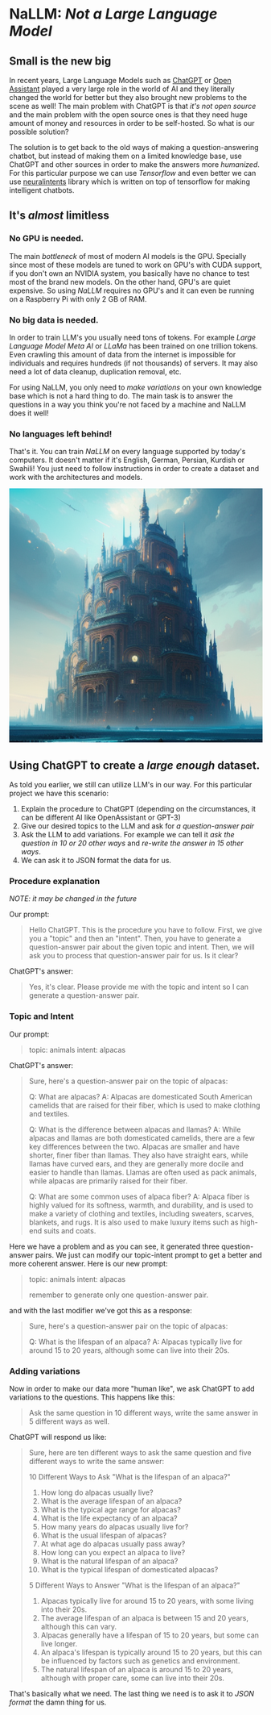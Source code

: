 # NaLLM: _Not a Large Language Model_

## Small is the new big

In recent years, Large Language Models such as [ChatGPT](https://chat.openai.com) or [Open Assistant](https://open-assistant.io) played a very large role in the world of AI and they literally changed the world for better but they also brought new problems to the scene as well! The main problem with ChatGPT is that _it's not open source_ and the main problem with the open source ones is that they need huge amount of money and resources in order to be self-hosted. So what is our possible solution?

The solution is to get back to the old ways of making a question-answering chatbot, but instead of making them on a limited knowledge base, use ChatGPT and other sources in order to make the answers more _humanized_. For this particular purpose we can use _Tensorflow_ and even better we can use [neuralintents](https://github.com/neuralnine/neuralintents) library which is written on top of tensorflow for making intelligent chatbots.

## It's _almost_ limitless

### No GPU is needed.

The main _bottleneck_ of most of modern AI models is the GPU. Specially since most of these models are tuned to work on GPU's with CUDA support, if you don't own an NVIDIA system, you basically have no chance to test most of the brand new models. On the other hand, GPU's are quiet expensive. So using _NaLLM_ requires no GPU's and it can even be running on a Raspberry Pi with only 2 GB of RAM.

### No big data is needed.

In order to train LLM's you usually need tons of tokens. For example _Large Language Model Meta AI_ or _LLaMa_ has been trained on one trillion tokens. Even crawling this amount of data from the internet is impossible for individuals and requires hundreds (if not thousands) of servers. It may also need a lot of data cleanup, duplication removal, etc. 

For using NaLLM, you only need to _make variations_ on your own knowledge base which is not a hard thing to do. The main task is to answer the questions in a way you think you're not faced by a machine and NaLLM does it well!

### No languages left behind!

That's it. You can train _NaLLM_ on every language supported by today's computers. It doesn't matter if it's English, German, Persian, Kurdish or Swahili! You just need to follow instructions in order to create a dataset and work with the architectures and models.

![NLLB](./nallm.png)

## Using ChatGPT to create a _large enough_ dataset.

As told you earlier, we still can utilize LLM's in our way. For this particular project we have this scenario:

1. Explain the procedure to ChatGPT (depending on the circumstances, it can be different AI like OpenAssistant or GPT-3)
2. Give our desired topics to the LLM and ask for _a question-answer pair_
3. Ask the LLM to add variations. For example we can tell it _ask the question in 10 or 20 other ways_ and _re-write the answer in 15 other ways_. 
4. We can ask it to JSON format the data for us.

### Procedure explanation

_NOTE: it may be changed in the future_

Our prompt: 

> Hello ChatGPT. 
> This is the procedure you have to follow. 
> First, we give you a "topic" and then an "intent". Then, you have to generate a question-answer pair about the given topic and intent. Then, we will ask you to process that question-answer pair for us. Is it clear?

ChatGPT's answer: 

> Yes, it's clear. Please provide me with the topic and intent so I can generate a question-answer pair.

### Topic and Intent

Our prompt:

> topic: animals 
> intent: alpacas

ChatGPT's answer:

> Sure, here's a question-answer pair on the topic of alpacas:
>
> Q: What are alpacas?
> A: Alpacas are domesticated South American camelids that are raised for their fiber, which is used to make clothing and textiles.
> 
> Q: What is the difference between alpacas and llamas?
> A: While alpacas and llamas are both domesticated camelids, there are a few key differences between the two. Alpacas are smaller and have shorter, finer fiber than llamas. They also have straight ears, while llamas have curved ears, and they are generally more docile and easier to handle than llamas. Llamas are often used as pack animals, while alpacas are primarily raised for their fiber.
> 
> Q: What are some common uses of alpaca fiber?
> A: Alpaca fiber is highly valued for its softness, warmth, and durability, and is used to make a variety of clothing and textiles, including sweaters, scarves, blankets, and rugs. It is also used to make luxury items such as high-end suits and coats.

Here we have a problem and as you can see, it generated three question-answer pairs. We just can modify our topic-intent prompt to get a better and more coherent answer. Here is our new prompt:

> topic: animals
> intent: alpacas 
> 
> remember to generate only one question-answer pair.

and with the last modifier we've got this as a response:

> Sure, here's a question-answer pair on the topic of alpacas:
> 
> Q: What is the lifespan of an alpaca?
> A: Alpacas typically live for around 15 to 20 years, although some can live into their 20s.

### Adding variations

Now in order to make our data more "human like", we ask ChatGPT to add variations to the questions. This happens like this:

> Ask the same question in 10 different ways, write the same answer in 5 different ways as well.

ChatGPT will respond us like: 

> Sure, here are ten different ways to ask the same question and five different ways to write the same answer:
>  
> 10 Different Ways to Ask "What is the lifespan of an alpaca?"
> 
> 1. How long do alpacas usually live?
> 2. What is the average lifespan of an alpaca?
> 3. What is the typical age range for alpacas?
> 4. What is the life expectancy of an alpaca?
> 5. How many years do alpacas usually live for?
> 6. What is the usual lifespan of alpacas?
> 7. At what age do alpacas usually pass away?
> 8. How long can you expect an alpaca to live?
> 9. What is the natural lifespan of an alpaca?
> 10. What is the typical lifespan of domesticated alpacas?
>
> 5 Different Ways to Answer "What is the lifespan of an alpaca?"
> 
> 1. Alpacas typically live for around 15 to 20 years, with some living into their 20s.
> 2. The average lifespan of an alpaca is between 15 and 20 years, although this can vary.
> 3. Alpacas generally have a lifespan of 15 to 20 years, but some can live longer.
> 4. An alpaca's lifespan is typically around 15 to 20 years, but this can be influenced by factors such as genetics and environment.
> 5. The natural lifespan of an alpaca is around 15 to 20 years, although with proper care, some can live into their 20s.

That's basically what we need. The last thing we need is to ask it to _JSON format_ the damn thing for us.